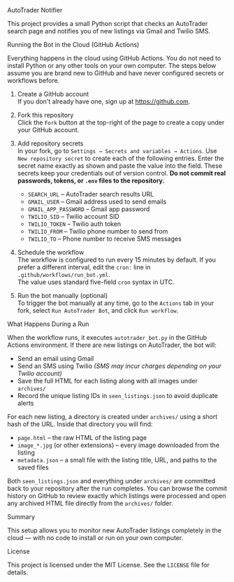 AutoTrader Notifier

This project provides a small Python script that checks an AutoTrader search page and notifies you of new listings via Gmail and Twilio SMS.

Running the Bot in the Cloud (GitHub Actions)

Everything happens in the cloud using GitHub Actions. You do not need to install Python or any other tools on your own computer. The steps below assume you are brand new to GitHub and have never configured secrets or workflows before.

1. Create a GitHub account  
   If you don't already have one, sign up at https://github.com.

2. Fork this repository  
   Click the `Fork` button at the top-right of the page to create a copy under your GitHub account.

3. Add repository secrets  
   In your fork, go to `Settings → Secrets and variables → Actions`. Use `New repository secret` to create each of the following entries. Enter the secret name exactly as shown and paste the value into the field. These secrets keep your credentials out of version control. **Do not commit real passwords, tokens, or `.env` files to the repository.**

   - `SEARCH_URL` – AutoTrader search results URL  
   - `GMAIL_USER` – Gmail address used to send emails  
   - `GMAIL_APP_PASSWORD` – Gmail app password  
   - `TWILIO_SID` – Twilio account SID  
   - `TWILIO_TOKEN` – Twilio auth token  
   - `TWILIO_FROM` – Twilio phone number to send from  
   - `TWILIO_TO` – Phone number to receive SMS messages

4. Schedule the workflow  
   The workflow is configured to run every 15 minutes by default. If you prefer a different interval, edit the `cron:` line in `.github/workflows/run_bot.yml`.  
   The value uses standard five-field `cron` syntax in UTC.

5. Run the bot manually (optional)  
   To trigger the bot manually at any time, go to the `Actions` tab in your fork, select `Run AutoTrader Bot`, and click `Run workflow`.

What Happens During a Run

When the workflow runs, it executes `autotrader_bot.py` in the GitHub Actions environment. If there are new listings on AutoTrader, the bot will:

- Send an email using Gmail  
- Send an SMS using Twilio *(SMS may incur charges depending on your Twilio account)*  
- Save the full HTML for each listing along with all images under `archives/`  
- Record the unique listing IDs in `seen_listings.json` to avoid duplicate alerts

For each new listing, a directory is created under `archives/` using a short hash of the URL. Inside that directory you will find:

- `page.html` – the raw HTML of the listing page  
- `image_*.jpg` (or other extensions) – every image downloaded from the listing  
- `metadata.json` – a small file with the listing title, URL, and paths to the saved files

Both `seen_listings.json` and everything under `archives/` are committed back to your repository after the run completes. You can browse the commit history on GitHub to review exactly which listings were processed and open any archived HTML file directly from the `archives/` folder.

Summary

This setup allows you to monitor new AutoTrader listings completely in the cloud — with no code to install or run on your own computer.

License

This project is licensed under the MIT License. See the `LICENSE` file for details.
